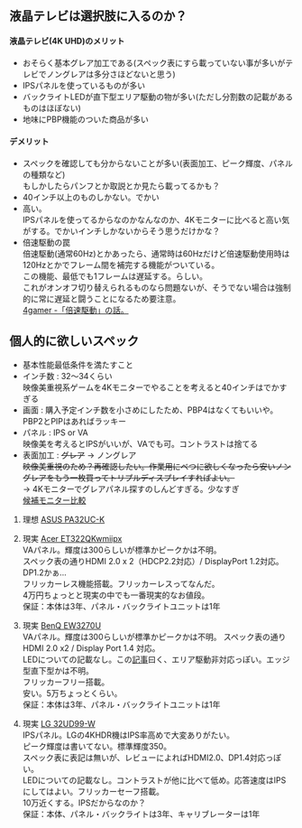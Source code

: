 
## 液晶テレビは選択肢に入るのか？

#### 液晶テレビ(4K UHD)のメリット
* おそらく基本グレア加工である(スペック表にすら載っていない事が多いがテレビでノングレアは多分さほどないと思う)
* IPSパネルを使っているものが多い
* バックライトLEDが直下型エリア駆動の物が多い(ただし分割数の記載があるものはほぼない)
* 地味にPBP機能のついた商品が多い   

#### デメリット
* スペックを確認しても分からないことが多い(表面加工、ピーク輝度、パネルの種類など)  
もしかしたらパンフとか取説とか見たら載ってるかも？
* 40インチ以上のものしかない。でかい
* 高い。    
IPSパネルを使ってるからなのかなんなのか、4Kモニターに比べると高い気がする。でかいインチしかないからそう思うだけかな？
* 倍速駆動の罠  
    倍速駆動(通常60Hz)とかあったら、通常時は60Hzだけど倍速駆動使用時は120Hzとかでフレーム間を補完する機能がついている。     
    この機能、最低でも1フレームは遅延する。らしい。     
    これがオンオフ切り替えられるものなら問題ないが、そうでない場合は強制的に常に遅延と闘うことになるため要注意。    
    [4gamer -「倍速駆動」の話。](https://www.4gamer.net/games/999/G999902/20170912110/)     

## 個人的に欲しいスペック
* 基本性能最低条件を満たすこと
* インチ数 : 32～34くらい     
映像美重視系ゲームを4Kモニターでやることを考えると40インチはでかすぎる      
* 画面 : 購入予定インチ数を小さめにしたため、PBP4はなくてもいいや。PBP2とPIPはあればラッキー  
* パネル : IPS or VA    
映像美を考えるとIPSがいいが、VAでも可。コントラストは捨てる  
* 表面加工 : ~~グレア~~ → ノングレア     
~~映像美重視のため？再確認したい。作業用にべつに欲しくなったら安いノングレアをもう一枚買ってトリプルディスプレイすればよい。~~  
→ 4Kモニターでグレアパネル探すのしんどすぎる。少なすぎ  
[候補モニター比較](http://kakaku.com/prdcompare/prdcompare.aspx?pd_cmpkey=K0001013343_K0001083423_K0001045870_K0000981872&pd_ctg=0085&spec=101_1-1-2-3-4-5_2-1-2-3-4-5-6-7-8-9-10-11-12-13-14-15-16-17-18,102_3-1-2-3-4-5-6-7-8-9_4-1-2-3-4-5-6-7-8-9-10-11-12-13-14-15-16-17,104_6-1-2-3-4,103_5-1-2-3-4)

1. 理想 [ASUS PA32UC-K](https://www.asus.com/jp/Monitors/PA32UC-K/specifications/)
1. 現実 [Acer ET322QKwmiipx](https://acerjapan.com/monitor/4kwqhd/et2/ET322QKwmiipx#spec_area_wrap)     
VAパネル。輝度は300らしいが標準かピークかは不明。   
スペック表の通りHDMI 2.0 x 2（HDCP2.2対応）/ DisplayPort 1.2対応。DP1.2かぁ…    
フリッカーレス機能搭載。フリッカーレスってなんだ。  
4万円ちょっとと現実の中でも一番現実的なお値段。     
保証：本体は3年、パネル・バックライトユニットは1年
1. 現実 [BenQ EW3270U](http://www.benq.co.jp/product/monitor/ew3270u/specifications/)   
VAパネル。輝度は300らしいが標準かピークかは不明。
スペック表の通りHDMI 2.0 x2 / Display Port 1.4 対応。   
LEDについての記載なし。この[記事](http://blog.livedoor.jp/wisteriear/archives/1070972025.html)曰く、エリア駆動非対応っぽい。エッジ型直下型かは不明。  
フリッカーフリー搭載。  
安い。5万ちょっとくらい。   
保証：本体は3年、パネル・バックライトユニットは1年

1. 現実 [LG 32UD99-W](https://www.lg.com/jp/monitor/lg-32UD99-W)    
IPSパネル。LGの4KHDR機はIPS率高めで大変ありがたい。     
ピーク輝度は書いてない。標準輝度350。   
スペック表に表記は無いが、レビューによればHDMI2.0、DP1.4対応っぽい。    
LEDについての記載なし。コントラストが他に比べて低め。応答速度はIPSにしてはよい。フリッカーセーフ搭載。     
10万近くする。IPSだからなのか？  
保証：本体、パネル・バックライトは3年、キャリブレーターは1年    